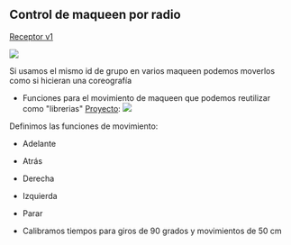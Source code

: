 ## Control de maqueen por radio

[Receptor v1](https://makecode.microbit.org/_iY0EY3cma9kf)

![](receptor_maqueen_v1.png)

Si usamos el mismo id de grupo en varios maqueen podemos moverlos como si hicieran una coreografía

* Funciones para el movimiento de maqueen que podemos reutilizar como "librerias" [Proyecto](https://makecode.microbit.org/_aMKidVTHAUoJ):
![](funciones_movimiento.png)

Definimos las funciones de movimiento:

* Adelante
* Atrás
* Derecha
* Izquierda 
* Parar

* Calibramos tiempos para giros de 90 grados y movimientos de 50 cm
